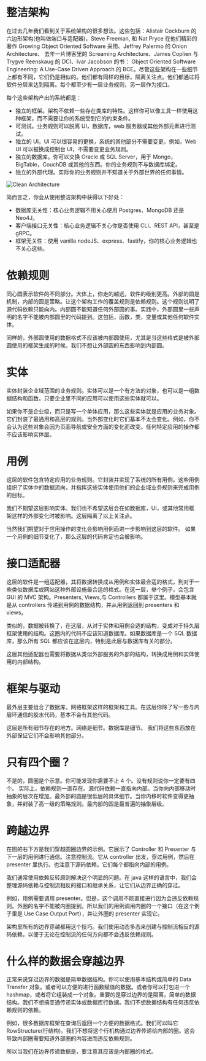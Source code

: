 # 整洁架构

在过去几年我们看到关于系统架构的很多想法。这些包括：Alistair Cockburn 的六边形架构(也叫做端口与适配器)，Steve Freeman, 和 Nat Pryce 在他们精彩的著作 Growing Object Oriented Software 采用、Jeffrey Palermo 的 Onion Architecture、
去年一片博客里的 Screaming Architecture、James Coplien 与 Trygve Reenskaug 的 DCI、Ivar Jacobson 的书： Object Oriented Software Engineering: A Use-Case Driven Approach 的 BCE。尽管这些架构在一些细节上都有不同，它们仍是相似的。他们都有同样的目标，隔离关注点。他们都通过将软件分层来达到隔离。每个都至少有一层业务规则，另一层作为接口。

每个这些架构产出的系统都是：

- 独立的框架。架构不依赖一些存在类库的特性。这样你可以像工具一样使用这种框架，而不需要让你的系统受到它的约束条件。
- 可测试。业务规则可以脱离 UI，数据库，web 服务器或其他外部元素进行测试。
- 独立的 UI。UI 可以很容易的更换，系统的其他部分不需要变更。例如，Web UI 可以被换成控制台 UI，不需要变更业务规则。
- 独立的数据库。你可以交换 Oracle 或 SQL Server，用于 Mongo，BigTable，CouchDB 或其他的东西。你的业务规则不与数据库绑定。
- 独立的外部代理。实际你的业务规则并不知道关于外部世界的任何事情。

![Clean Architecture](https://s1.ax1x.com/2020/06/08/thsUzt.png)

简而言之，你会从使用整洁架构中获得以下好处：

- 数据库无关性：核心业务逻辑不用关心使用 Postgres、MongoDB 还是 Neo4J。
- 客户端接口无关性：核心业务逻辑不关心你是否使用 CLI、REST API，甚至是 gRPC。
- 框架无关性：使用 vanilla nodeJS、express、fastify，你的核心业务逻辑也不关心这些。

# 依赖规则

同心圆表示软件的不同部分。大体上，你走的越远，软件的级别更高。外部的圆是机制，内部的圆是策略。让这个架构工作的覆盖规则是依赖规则。这个规则说明了源代码依赖只能向内。内部圆不能知道任何外部圆的事。实践中，外部圆里一些声明的名字不能被内部圆里的代码提到。这包括，函数，类，变量或其他任何软件实体。

同样的，外部圆使用的数据格式不应该被内部圆使用，尤其是当这些格式是被外部圆使用的框架生成的时候。我们不想让外部圆的东西影响到内部圆。

# 实体

实体封装企业域范围的业务规则。实体可以是一个有方法的对象，也可以是一组数据结构和函数。只要企业里不同的应用可以使用这些实体就可以。

如果你不是企业级，而只是写一个单体应用，那么这些实体就是应用的业务对象。它们封装了最通用和高层的规则。当外部变化时它们基本不太会变化。例如，你不会认为这些对象会因为页面导航或安全方面的变化而改变。任何特定应用的操作都不应该影响实体层。

# 用例

这层的软件包含特定应用的业务规则。它封装并实现了系统的所有用例。这些用例组织了实体中的数据流向，并指挥这些实体使用他们的企业域业务规则来完成用例的目标。

我们不期望这层影响实体。我们也不希望这层会在如数据库，UI，或其他常用框架这样的外部变化时被影响。这层隔离了以上关注点。

当然我们期望对于应用操作的变化会影响用例而进一步影响到这层的软件。 如果一个用例的细节变化了，那么这层的代码肯定也会被影响。

# 接口适配器

这层的软件是一组适配器，其将数据转换成从用例和实体最合适的格式，到对于一些类似数据库或网站这种外部设施最合适的格式。在这一层，举个例子，会包含 GUI 的 MVC 架构。Presenters, Views,与 Controllers 都属于这里。模型基本就是从 controllers 传递到用例的数据结构，并从用例返回到 presenters 和 views。

类似的，数据被转换了，在这层，从对于实体和用例合适的结构，变成对于持久层框架使用的结构。这圈内的代码不应该知道数据库。如果数据库是一个 SQL 数据库，那么所有 SQL 都应该在这层内，特别是此层与数据库有关的部分。

这层其他适配器也需要将数据从类似外部服务的外部的结构，转换成用例和实体使用的内部结构。

# 框架与驱动

最外层主要组合了数据库，网络框架这样的框架和工具。在这层你除了写一些与内层环通信的胶水代码，基本不会有其他代码。

这层是所有细节存在的地方。网络是细节。数据库是细节。 我们将这些东西放在外部保证它们不会影响其他部分。

# 只有四个圈？

不是的，圆圈是个示意。你可能发现你需要不止 4 个。没有规则说你一定要有四个。 实际上，依赖规则一直存在。源代码依赖一直指向内部。当你向内部移动时抽象的层次在增加。最外部的圆是很低层的具体细节。当你内移时软件变得更抽象，并封装了高一级的策略规则。最内部的圆是最普遍的抽象层级。

# 跨越边界

在图的右下方是我们穿越圆圈边界的示例。它展示了 Controller 和 Presenter 与下一层的用例进行通信。注意控制流。它从 controller 出发，穿过用例，然后在 presenter 里执行。也注意下源码依赖。它们每个都指向内部的用例。

我们通常使用依赖反转原则解决这个明显的问题。在 java 这样的语言中，我们会整理源码依赖与控制流相反的接口和继承关系，让它们从边界正确的穿过。

例如，用例需要调用 presenter。但是，这个调用不能直接进行因为会违反依赖规则。外圈的名字不能被内圈提到。所以我们的用例调用内圈的一个接口（在这个例子里是 Use Case Output Port），并让外圈的 presenter 实现它。

架构里所有的边界穿越都用这个技巧。我们使用动态多态来创建与控制流相反的源码依赖，以便于无论在控制流的任何方向都不会违反依赖规则。

# 什么样的数据会穿越边界

正常来说穿过边界的数据是简单数据结构。你可以使用基本结构或简单的 Data Transfer 对象。或者可以方便的进行函数赋值的数据。或者你可以打包进一个 hashmap，或者将它组装成一个对象。重要的是穿过边界的是隔离，简单的数据结构。我们不想搞变通传递实体或数据库行数据。我们不想数据结构有任何违反依赖规则的依赖。

例如，很多数据库框架在查询后返回一个方便的数据格式。我们可以叫它 RowStructure(行结构)。我们不想将这个行机构通过边界传递给内部的圈。这会导致内部圈需要知道外部圈的内容进而违反依赖规则。

所以当我们在边界传递数据是，要注意其应该是内部圈的格式。
